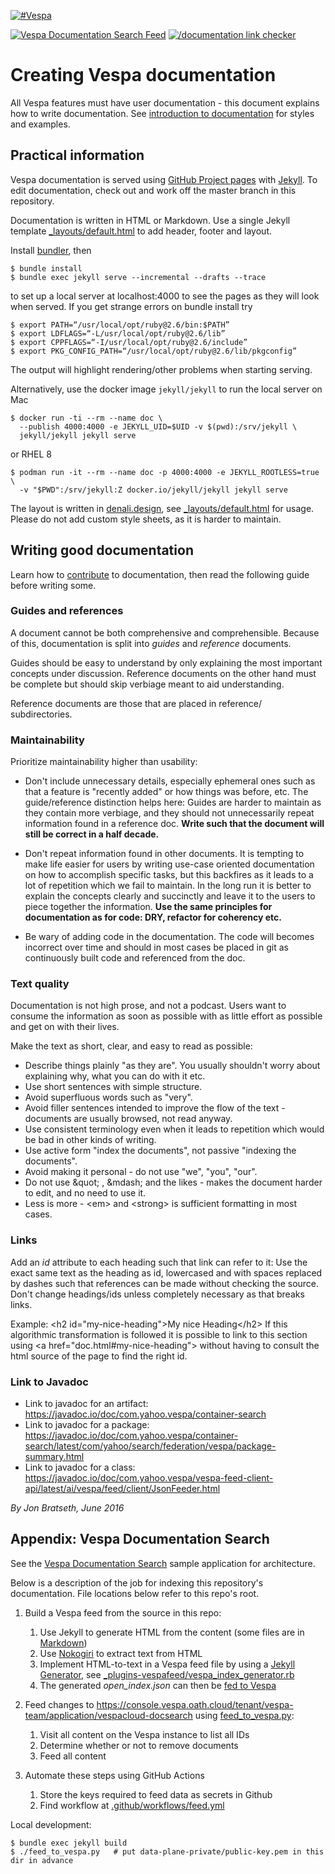<!-- Copyright Yahoo. Licensed under the terms of the Apache 2.0 license. See LICENSE in the project root. -->

[![#Vespa](https://vespa.ai/assets/vespa-logo-color.png)](https://vespa.ai)

[![Vespa Documentation Search Feed](https://github.com/vespa-engine/documentation/actions/workflows/feed.yml/badge.svg)](https://github.com/vespa-engine/documentation/actions/workflows/feed.yml)
[![/documentation link checker](https://cd.screwdriver.cd/pipelines/7021/link-checker-documentation/badge)](https://cd.screwdriver.cd/pipelines/7021/)

# Creating Vespa documentation

All Vespa features must have user documentation - this document explains how to write documentation.
See [introduction to documentation](en/introduction-to-documentation.html)
for styles and examples.


## Practical information

Vespa documentation is served using
[GitHub Project pages](https://help.github.com/categories/github-pages-basics/)
with
[Jekyll](https://help.github.com/en/github/working-with-github-pages/about-github-pages-and-jekyll).
To edit documentation, check out and work off the master branch in this repository.

Documentation is written in HTML or Markdown.
Use a single Jekyll template [_layouts/default.html](_layouts/default.html) to add header, footer and layout.

Install [bundler](https://bundler.io/), then

    $ bundle install
    $ bundle exec jekyll serve --incremental --drafts --trace

to set up a local server at localhost:4000 to see the pages as they will look when served.
If you get strange errors on bundle install try

    $ export PATH=“/usr/local/opt/ruby@2.6/bin:$PATH”
    $ export LDFLAGS=“-L/usr/local/opt/ruby@2.6/lib”
    $ export CPPFLAGS=“-I/usr/local/opt/ruby@2.6/include”
    $ export PKG_CONFIG_PATH=“/usr/local/opt/ruby@2.6/lib/pkgconfig”

The output will highlight rendering/other problems when starting serving.

Alternatively, use the docker image `jekyll/jekyll` to run the local server on
Mac

    $ docker run -ti --rm --name doc \
      --publish 4000:4000 -e JEKYLL_UID=$UID -v $(pwd):/srv/jekyll \
      jekyll/jekyll jekyll serve

or RHEL 8

    $ podman run -it --rm --name doc -p 4000:4000 -e JEKYLL_ROOTLESS=true \
      -v "$PWD":/srv/jekyll:Z docker.io/jekyll/jekyll jekyll serve

The layout is written in [denali.design](https://denali.design/),
see [_layouts/default.html](_layouts/default.html) for usage.
Please do not add custom style sheets, as it is harder to maintain.

## Writing good documentation

Learn how to [contribute](https://github.com/vespa-engine/vespa/blob/master/CONTRIBUTING.md) to documentation, 
then read the following guide before writing some.

### Guides and references

A document cannot be both comprehensive and comprehensible.
Because of this, documentation is split into *guides* and *reference* documents.

Guides should be easy to understand by only explaining the most important concepts under discussion.
Reference documents on the other hand must be complete but should skip verbiage meant to aid understanding.

Reference documents are those that are placed in reference/ subdirectories.

### Maintainability

Prioritize maintainability higher than usability:

* Don't include unnecessary details, especially ephemeral ones such as that a feature is "recently added" or how things was before, etc. The guide/reference distinction helps here: Guides are harder to maintain as they contain more verbiage, and they should not unnecessarily repeat information found in a reference doc. **Write such that the document will still be correct in a half decade.**

* Don't repeat information found in other documents. It is tempting to make life easier for users by writing use-case oriented documentation on how to accomplish specific tasks, but this backfires as it leads to a lot of repetition which we fail to maintain. In the long run it is better to explain the concepts clearly and succinctly and leave it to the users to piece together the information. **Use the same principles for documentation as for code: DRY, refactor for coherency etc.**

* Be wary of adding code in the documentation. The code will becomes incorrect over time and should in most cases be placed in git as continuously built code and referenced from the doc.

### Text quality

Documentation is not high prose, and not a podcast.
Users want to consume the information as soon as possible with as little effort as possible and get on with their lives.

Make the text as short, clear, and easy to read as possible:
* Describe things plainly "as they are". You usually shouldn't worry about explaining why, what you can do with it etc.
* Use short sentences with simple structure.
* Avoid superfluous words such as "very".
* Avoid filler sentences intended to improve the flow of the text - documents are usually browsed, not read anyway.
* Use consistent terminology even when it leads to repetition which would be bad in other kinds of writing.
* Use active form "index the documents", not passive "indexing the documents".
* Avoid making it personal - do not use "we", "you", "our".
* Do not use &amp;quot; , &amp;mdash; and the likes - makes the document harder to edit, and no need to use it.
* Less is more - &lt;em&gt; and &lt;strong&gt; is sufficient formatting in most cases.

### Links

Add an *id* attribute to each heading such that link can refer to it: Use the exact same text as the heading as id, lowercased and with spaces replaced by dashes such that references can be made without checking the source.
Don't change headings/ids unless completely necessary as that breaks links.

Example:
&lt;h2 id=&quot;my-nice-heading&quot;&gt;My nice Heading&lt;/h2&gt;
If this algorithmic transformation is followed it is possible to link to this section using &lt;a href=&quot;doc.html#my-nice-heading&quot;&gt; without having to consult the html source of the page to find the right id.

### Link to Javadoc

* Link to javadoc for an artifact: https://javadoc.io/doc/com.yahoo.vespa/container-search
* Link to javadoc for a package: https://javadoc.io/doc/com.yahoo.vespa/container-search/latest/com/yahoo/search/federation/vespa/package-summary.html
* Link to javadoc for a class: https://javadoc.io/doc/com.yahoo.vespa/vespa-feed-client-api/latest/ai/vespa/feed/client/JsonFeeder.html

*By Jon Bratseth, June 2016*



## Appendix: Vespa Documentation Search

See the [Vespa Documentation Search](https://github.com/vespa-cloud/vespa-documentation-search)
sample application for architecture.

Below is a description of the job for indexing this repository's documentation.
File locations below refer to this repo's root.

1. Build a Vespa feed from the source in this repo:
    1. Use Jekyll to generate HTML from the content
      (some files are in [Markdown](https://daringfireball.net/projects/markdown/))
    1. Use [Nokogiri](https://nokogiri.org/) to extract text from HTML
    1. Implement HTML-to-text in a Vespa feed file by using a
      [Jekyll Generator](https://jekyllrb.com/docs/plugins/generators/),
      see [_plugins-vespafeed/vespa_index_generator.rb](/_plugins-vespafeed/vespa_index_generator.rb)
    1. The generated _open_index.json_ can then be
      [fed to Vespa](https://docs.vespa.ai/en/reference/document-json-format.html)

1. Feed changes to https://console.vespa.oath.cloud/tenant/vespa-team/application/vespacloud-docsearch
   using [feed_to_vespa.py](feed_to_vespa.py):
    1. Visit all content on the Vespa instance to list all IDs
    1. Determine whether or not to remove documents
    1. Feed all content
    
1. Automate these steps using GitHub Actions
    1. Store the keys required to feed data as secrets in Github
    1. Find workflow at [.github/workflows/feed.yml](/.github/workflows/feed.yml)

Local development:

    $ bundle exec jekyll build
    $ ./feed_to_vespa.py   # put data-plane-private/public-key.pem in this dir in advance
